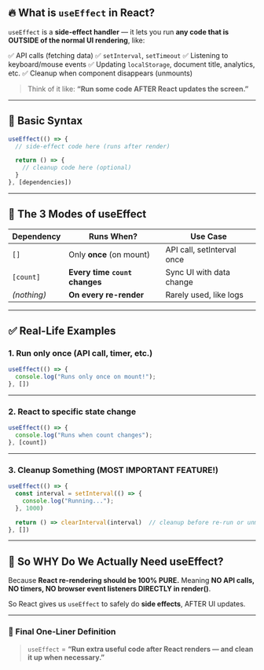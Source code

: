 ## 🔥 What is `useEffect` in React?

`useEffect` is a **side-effect handler** — it lets you run **any code that is OUTSIDE of the normal UI rendering**, like:

✅ API calls (fetching data)
✅ `setInterval`, `setTimeout`
✅ Listening to keyboard/mouse events
✅ Updating `localStorage`, document title, analytics, etc.
✅ Cleanup when component disappears (unmounts)

> Think of it like:
> **“Run some code AFTER React updates the screen.”**

---

## 🔧 Basic Syntax

```js
useEffect(() => {
  // side-effect code here (runs after render)

  return () => {
    // cleanup code here (optional)
  }
}, [dependencies])
```

---

## 🧠 The 3 Modes of useEffect

| Dependency  | Runs When?                     | Use Case                   |
| ----------- | ------------------------------ | -------------------------- |
| `[]`        | Only **once** (on mount)       | API call, setInterval once |
| `[count]`   | **Every time `count` changes** | Sync UI with data change   |
| *(nothing)* | **On every re-render**         | Rarely used, like logs     |

---

## ✅ Real-Life Examples

### 1. Run **only once** (API call, timer, etc.)

```js
useEffect(() => {
  console.log("Runs only once on mount!");
}, [])
```

---

### 2. React to **specific state change**

```js
useEffect(() => {
  console.log("Runs when count changes");
}, [count])
```

---

### 3. Cleanup Something (MOST IMPORTANT FEATURE!)

```js
useEffect(() => {
  const interval = setInterval(() => {
    console.log("Running...");
  }, 1000)

  return () => clearInterval(interval)  // cleanup before re-run or unmount
}, [])
```

---

## 🤔 So WHY Do We Actually Need useEffect?

Because **React re-rendering should be 100% PURE.**
Meaning **NO API calls, NO timers, NO browser event listeners DIRECTLY in render()**.

So React gives us `useEffect` to safely do **side effects**, AFTER UI updates.

---

### 🏁 Final One-Liner Definition

> `useEffect` = **“Run extra useful code after React renders — and clean it up when necessary.”**
